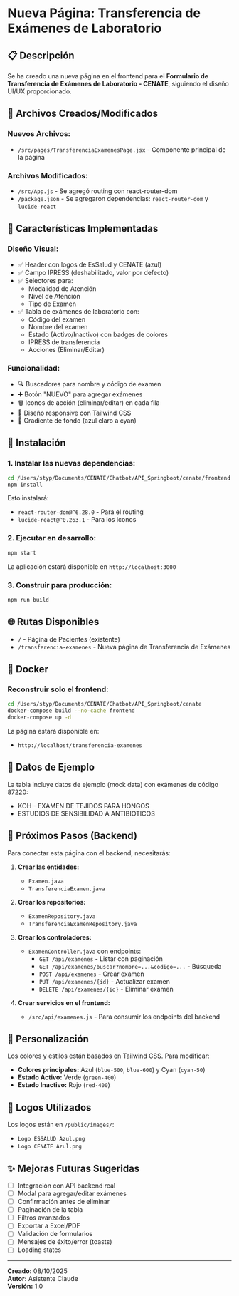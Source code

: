 # Nueva Página: Transferencia de Exámenes de Laboratorio

## 📋 Descripción
Se ha creado una nueva página en el frontend para el **Formulario de Transferencia de Exámenes de Laboratorio - CENATE**, siguiendo el diseño UI/UX proporcionado.

## 📁 Archivos Creados/Modificados

### Nuevos Archivos:
- `/src/pages/TransferenciaExamenesPage.jsx` - Componente principal de la página

### Archivos Modificados:
- `/src/App.js` - Se agregó routing con react-router-dom
- `/package.json` - Se agregaron dependencias: `react-router-dom` y `lucide-react`

## 🎨 Características Implementadas

### Diseño Visual:
- ✅ Header con logos de EsSalud y CENATE (azul)
- ✅ Campo IPRESS (deshabilitado, valor por defecto)
- ✅ Selectores para:
  - Modalidad de Atención
  - Nivel de Atención
  - Tipo de Examen
- ✅ Tabla de exámenes de laboratorio con:
  - Código del examen
  - Nombre del examen
  - Estado (Activo/Inactivo) con badges de colores
  - IPRESS de transferencia
  - Acciones (Eliminar/Editar)

### Funcionalidad:
- 🔍 Buscadores para nombre y código de examen
- ➕ Botón "NUEVO" para agregar exámenes
- 🗑️ Iconos de acción (eliminar/editar) en cada fila
- 📱 Diseño responsive con Tailwind CSS
- 🎨 Gradiente de fondo (azul claro a cyan)

## 🚀 Instalación

### 1. Instalar las nuevas dependencias:

```bash
cd /Users/styp/Documents/CENATE/Chatbot/API_Springboot/cenate/frontend
npm install
```

Esto instalará:
- `react-router-dom@^6.28.0` - Para el routing
- `lucide-react@^0.263.1` - Para los iconos

### 2. Ejecutar en desarrollo:

```bash
npm start
```

La aplicación estará disponible en `http://localhost:3000`

### 3. Construir para producción:

```bash
npm run build
```

## 🌐 Rutas Disponibles

- `/` - Página de Pacientes (existente)
- `/transferencia-examenes` - Nueva página de Transferencia de Exámenes

## 🐳 Docker

### Reconstruir solo el frontend:

```bash
cd /Users/styp/Documents/CENATE/Chatbot/API_Springboot/cenate
docker-compose build --no-cache frontend
docker-compose up -d
```

La página estará disponible en:
- `http://localhost/transferencia-examenes`

## 📝 Datos de Ejemplo

La tabla incluye datos de ejemplo (mock data) con exámenes de código 87220:
- KOH - EXAMEN DE TEJIDOS PARA HONGOS
- ESTUDIOS DE SENSIBILIDAD A ANTIBIOTICOS

## 🔧 Próximos Pasos (Backend)

Para conectar esta página con el backend, necesitarás:

1. **Crear las entidades:**
   - `Examen.java`
   - `TransferenciaExamen.java`

2. **Crear los repositorios:**
   - `ExamenRepository.java`
   - `TransferenciaExamenRepository.java`

3. **Crear los controladores:**
   - `ExamenController.java` con endpoints:
     - `GET /api/examenes` - Listar con paginación
     - `GET /api/examenes/buscar?nombre=...&codigo=...` - Búsqueda
     - `POST /api/examenes` - Crear examen
     - `PUT /api/examenes/{id}` - Actualizar examen
     - `DELETE /api/examenes/{id}` - Eliminar examen

4. **Crear servicios en el frontend:**
   - `/src/api/examenes.js` - Para consumir los endpoints del backend

## 🎨 Personalización

Los colores y estilos están basados en Tailwind CSS. Para modificar:

- **Colores principales:** Azul (`blue-500`, `blue-600`) y Cyan (`cyan-50`)
- **Estado Activo:** Verde (`green-400`)
- **Estado Inactivo:** Rojo (`red-400`)

## 📸 Logos Utilizados

Los logos están en `/public/images/`:
- `Logo ESSALUD Azul.png`
- `Logo CENATE Azul.png`

## ✨ Mejoras Futuras Sugeridas

- [ ] Integración con API backend real
- [ ] Modal para agregar/editar exámenes
- [ ] Confirmación antes de eliminar
- [ ] Paginación de la tabla
- [ ] Filtros avanzados
- [ ] Exportar a Excel/PDF
- [ ] Validación de formularios
- [ ] Mensajes de éxito/error (toasts)
- [ ] Loading states

---

**Creado:** 08/10/2025  
**Autor:** Asistente Claude  
**Versión:** 1.0
